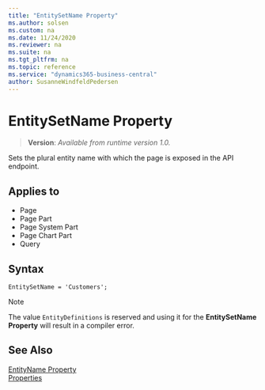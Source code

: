```yaml
---
title: "EntitySetName Property"
ms.author: solsen
ms.custom: na
ms.date: 11/24/2020
ms.reviewer: na
ms.suite: na
ms.tgt_pltfrm: na
ms.topic: reference
ms.service: "dynamics365-business-central"
author: SusanneWindfeldPedersen
---
```

[//]: # (START>DO_NOT_EDIT)
[//]: # (IMPORTANT:Do not edit any of the content between here and the END>DO_NOT_EDIT.)
[//]: # (Any modifications should be made in the .xml files in the ModernDev repo.)
# EntitySetName Property
> **Version**: _Available from runtime version 1.0._

Sets the plural entity name with which the page is exposed in the API endpoint.

## Applies to
-   Page
-   Page Part
-   Page System Part
-   Page Chart Part
-   Query


[//]: # (IMPORTANT: END>DO_NOT_EDIT)

## Syntax

```AL
EntitySetName = 'Customers';
```

> [!NOTE]
> The value `EntityDefinitions` is reserved and using it for the **EntitySetName Property** will result in a compiler error.

## See Also

[EntityName Property](devenv-entityname-property.md)  
[Properties](devenv-properties.md)  
